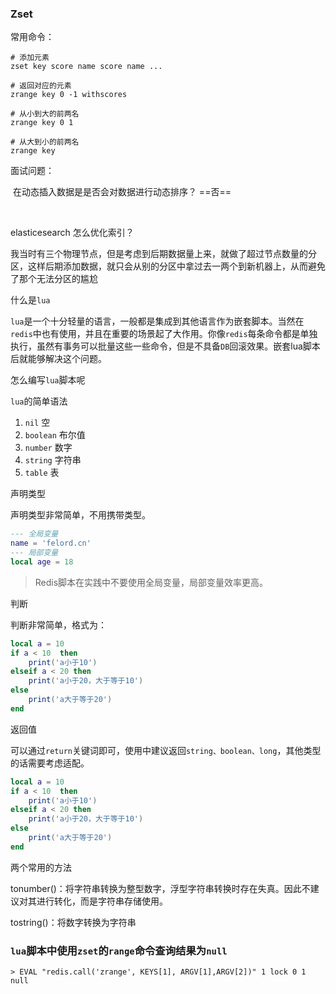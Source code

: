 















### Zset

常用命令：

```
# 添加元素
zset key score name score name ...

# 返回对应的元素
zrange key 0 -1 withscores

# 从小到大的前两名
zrange key 0 1

# 从大到小的前两名
zrange key 
```



面试问题：

​	在动态插入数据是是否会对数据进行动态排序？	==否==

​	









elasticesearch 怎么优化索引？

​		我当时有三个物理节点，但是考虑到后期数据量上来，就做了超过节点数量的分区，这样后期添加数据，就只会从别的分区中拿过去一两个到新机器上，从而避免了那个无法分区的尴尬







什么是`lua`

`lua`是一个十分轻量的语言，一般都是集成到其他语言作为嵌套脚本。当然在`redis`中也有使用，并且在重要的场景起了大作用。你像`redis`每条命令都是单独执行，虽然有事务可以批量这些一些命令，但是不具备`DB`回滚效果。嵌套lua脚本后就能够解决这个问题。



怎么编写`lua`脚本呢

`lua`的简单语法

1.  `nil` 空
2.  `boolean` 布尔值
3.  `number` 数字
4.  `string` 字符串
5.  `table` 表

声明类型

声明类型非常简单，不用携带类型。

```lua
--- 全局变量 
name = 'felord.cn'
--- 局部变量
local age = 18
```

>   Redis脚本在实践中不要使用全局变量，局部变量效率更高。



判断

判断非常简单，格式为：

```lua
local a = 10
if a < 10  then
	print('a小于10')
elseif a < 20 then
	print('a小于20，大于等于10')
else
	print('a大于等于20')
end
```



返回值

可以通过`return`关键词即可，使用中建议返回`string、boolean、long`，其他类型的话需要考虑适配。

```lua
local a = 10
if a < 10  then
	print('a小于10')
elseif a < 20 then
	print('a小于20，大于等于10')
else
	print('a大于等于20')
end
```



两个常用的方法

tonumber()：将字符串转换为整型数字，浮型字符串转换时存在失真。因此不建议对其进行转化，而是字符串存储使用。

tostring()：将数字转换为字符串







### `lua`脚本中使用`zset`的`range`命令查询结果为`null`

```redis控制台
> EVAL "redis.call('zrange', KEYS[1], ARGV[1],ARGV[2])" 1 lock 0 1
null
```











